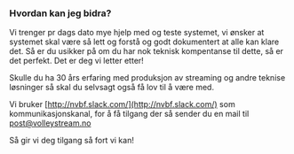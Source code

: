 ### Hvordan kan jeg bidra?

Vi trenger pr dags dato mye hjelp med og teste systemet, vi ønsker at systemet skal være så lett og forstå og godt dokumentert at alle kan klare det. Så er du usikker på om du har nok teknisk kompentanse til dette, så er det perfekt. Det er deg vi letter etter!

Skulle du ha 30 års erfaring med produksjon av streaming og andre teknise løsninger så skal du selvsagt også få lov til å være med.

Vi bruker [http://nvbf.slack.com/](http://nvbf.slack.com/) som kommunikasjonskanal, for å få tilgang der så sender du en mail til post@volleystream.no

Så gir vi deg tilgang så fort vi kan!

